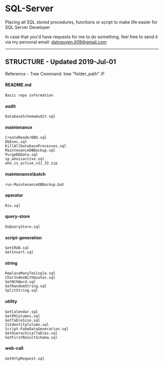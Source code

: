 # SQL-Server


Placing all SQL stored procedures, functions or script to make life easier for SQL Server Developer

In case that you'd have requests for me to do something, feel free to send it via my personal email: datnguyen.it09@gmail.com


--------------------------------------------
## STRUCTURE - Updated 2019-Jul-01
Reference - Tree Command: tree "folder_path" /F

#### README.md
	Basic repo information
#### audit
    DatabaseSchemaAudit.sql
#### maintenance
	CreateReaderDBU.sql
	DbExec.sql
	KillAllDatabaseProcesses.sql
	MaintenanceDBBackup.sql
	PurgeDbData.sql
	sp_whoisactive.sql
	who_is_active_v11_32.zip
#### maintenance\batch
	run-MaintenanceDBBackup.bat
#### operator
	Div.sql
#### query-store
    DoQueryStore.sql
#### script-generation
    GetCRUD.sql
    GetInsert.sql
#### string
	ReplaceManyToSingle.sql
    CharIndexWithQuotes.sql
    GetNthWord.sql
    GetRandomString.sql
    SplitString.sql
#### utility
    GetCalendar.sql
    GetPKColumns.sql
    GetTableSize.sql
    IsIdentityColumn.sql
    Script-FakeDataGeneration.sql
	GetHierachicalTables.sql
	GetFirstResultSchema.sql
#### web-call
	GetHttpRequest.sql
